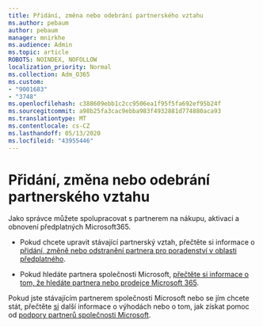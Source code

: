 ```yaml
---
title: Přidání, změna nebo odebrání partnerského vztahu
ms.author: pebaum
author: pebaum
manager: mnirkhe
ms.audience: Admin
ms.topic: article
ROBOTS: NOINDEX, NOFOLLOW
localization_priority: Normal
ms.collection: Adm_O365
ms.custom:
- "9001683"
- "3748"
ms.openlocfilehash: c388609ebb1c2cc9506ea1f95f5fa692ef95b24f
ms.sourcegitcommit: a98b25fa3cac9ebba983f4932881d774880aca93
ms.translationtype: MT
ms.contentlocale: cs-CZ
ms.lasthandoff: 05/13/2020
ms.locfileid: "43955446"
---
```

# <a name="add-change-or-remove-a-partner-relationship"></a>Přidání, změna nebo odebrání partnerského vztahu

Jako správce můžete spolupracovat s partnerem na nákupu, aktivaci a obnovení předplatných Microsoft365. 

- Pokud chcete upravit stávající partnerský vztah, přečtěte si informace o [přidání, změně nebo odstranění partnera pro poradenství v oblasti předplatného](https://docs.microsoft.com/microsoft-365/admin/misc/add-partner?view=o365-worldwide).

- Pokud hledáte partnera společnosti Microsoft, [přečtěte si informace o tom, že hledáte partnera nebo prodejce Microsoft 365](https://docs.microsoft.com/microsoft-365/admin/manage/find-your-partner-or-reseller?view=o365-worldwide).

Pokud jste stávajícím partnerem společnosti Microsoft nebo se jím chcete stát, přečtěte [si](https://support.microsoft.com/help/4499930/partner-center-overview) další informace o výhodách nebo o tom, jak získat pomoc od [podpory partnerů společnosti Microsoft](https://aka.ms/partnersupport).

